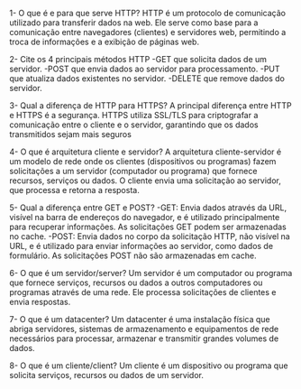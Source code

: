 1- O que é e para que serve HTTP?
HTTP é um protocolo de comunicação utilizado para transferir dados na web. Ele serve como base para a comunicação entre navegadores (clientes) e servidores web, permitindo a troca de informações e a exibição de páginas web.

2- Cite os 4 principais métodos HTTP
-GET que solicita dados de um servidor.
-POST que envia dados ao servidor para processamento.
-PUT que atualiza dados existentes no servidor.
-DELETE que remove dados do servidor.

3- Qual a diferença de HTTP para HTTPS?
A principal diferença entre HTTP e HTTPS é a segurança. HTTPS utiliza SSL/TLS para criptografar a comunicação entre o cliente e o servidor, garantindo que os dados transmitidos sejam mais seguros

4- O que é arquitetura cliente e servidor?
A arquitetura cliente-servidor é um modelo de rede onde os clientes (dispositivos ou programas) fazem solicitações a um servidor (computador ou programa) que fornece recursos, serviços ou dados. O cliente envia uma solicitação ao servidor, que processa e retorna a resposta.

5- Qual a diferença entre GET e POST?
-GET: Envia dados através da URL, visível na barra de endereços do navegador, e é utilizado principalmente para recuperar informações. As solicitações GET podem ser armazenadas no cache.
-POST: Envia dados no corpo da solicitação HTTP, não visível na URL, e é utilizado para enviar informações ao servidor, como dados de formulário. As solicitações POST não são armazenadas em cache.

6- O que é um servidor/server?
Um servidor é um computador ou programa que fornece serviços, recursos ou dados a outros computadores ou programas através de uma rede. Ele processa solicitações de clientes e envia respostas.

7- O que é um datacenter?
Um datacenter é uma instalação física que abriga servidores, sistemas de armazenamento e equipamentos de rede necessários para processar, armazenar e transmitir grandes volumes de dados.

8- O que é um cliente/client?
Um cliente é um dispositivo ou programa que solicita serviços, recursos ou dados de um servidor.